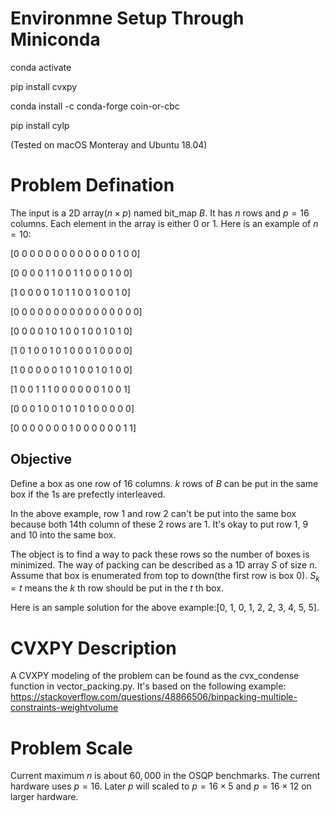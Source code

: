 # Environmne Setup Through Miniconda
conda activate 

pip install cvxpy

conda install -c conda-forge coin-or-cbc

pip install cylp

(Tested on macOS Monteray and Ubuntu 18.04)

# Problem Defination

The input is a 2D array($n \times p$) named bit_map $B$. It has $n$ rows and $p=16$ columns. Each element in the array is either 0 or 1. Here is an example of $n=10$:

 [0 0 0 0 0 0 0 0 0 0 0 0 0 1 0 0]

 [0 0 0 0 1 1 0 0 1 1 0 0 0 1 0 0]

 [1 0 0 0 0 1 0 1 1 0 0 1 0 0 1 0]

 [0 0 0 0 0 0 0 0 0 0 0 0 0 0 0 0]

 [0 0 0 0 1 0 1 0 0 1 0 0 1 0 1 0]

 [1 0 1 0 0 1 0 1 0 0 0 1 0 0 0 0]

 [1 0 0 0 0 0 1 0 1 0 0 1 0 1 0 0]

 [1 0 0 1 1 1 0 0 0 0 0 0 1 0 0 1]

 [0 0 0 1 0 0 1 0 1 0 1 0 0 0 0 0]

 [0 0 0 0 0 0 0 1 0 0 0 0 0 0 1 1]


## Objective
Define a box as one row of 16 columns.
$k$ rows of $B$ can be put in the same box if the 1s are prefectly interleaved.

In the above example, row 1 and row 2 can't be put into the same box because both 14th column of these 2 rows are 1. It's okay to put row 1, 9 and 10 into the same box.

The object is to find a way to pack these rows so the number of boxes is minimized. The way of packing can be described as a 1D array $S$ of size $n$. Assume that box is enumerated from top to down(the first row is box 0). $S_k=t$ means the $k$ th row should be put in the $t$ th box.

Here is an sample solution for the above example:[0, 1, 0, 1, 2, 2, 3, 4, 5, 5].

# CVXPY Description
A CVXPY modeling of the problem can be found as the cvx_condense function in vector_packing.py. It's based on the following example:
https://stackoverflow.com/questions/48866506/binpacking-multiple-constraints-weightvolume

# Problem Scale
Current maximum $n$ is about $60,000$ in the OSQP benchmarks.
The current hardware uses $p=16$.
Later $p$ will scaled to $p=16 \times 5$ and $p=16 \times 12$ on larger hardware.